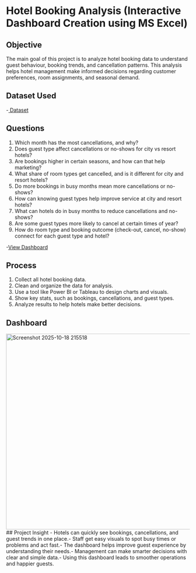 # Hotel Booking Analysis (Interactive Dashboard Creation using MS Excel)
## Objective
The main goal of this project is to analyze hotel booking data to understand guest behaviour, booking trends, and cancellation patterns. This analysis helps hotel management make informed decisions regarding customer preferences, room assignments, and seasonal demand.
## Dataset Used
-<a href="https://github.com/kambadankita96-byte/Hotel-Booking-Cancellation-Analysis/blob/main/hotel_booking.csv"> Dataset</a>
## Questions
1.	Which month has the most cancellations, and why?
2.	Does guest type affect cancellations or no-shows for city vs resort hotels?
3.	Are bookings higher in certain seasons, and how can that help marketing?
4.	What share of room types get cancelled, and is it different for city and resort hotels?
5.	Do more bookings in busy months mean more cancellations or no-shows?
6.	How can knowing guest types help improve service at city and resort hotels?
7.	What can hotels do in busy months to reduce cancellations and no-shows?
8.	Are some guest types more likely to cancel at certain times of year?
9.	How do room type and booking outcome (check-out, cancel, no-show) connect for each guest type and hotel?

-<a href="https://github.com/kambadankita96-byte/Hotel-Booking-Cancellation-Analysis/blob/main/Screenshot%202025-10-18%20215518.png">View Dashboard</a>
## Process
1.	Collect all hotel booking data.
2.	Clean and organize the data for analysis.
3.	Use a tool like Power BI or Tableau to design charts and visuals.
4.	Show key stats, such as bookings, cancellations, and guest types.
5.	Analyze results to help hotels make better decisions.
## Dashboard
<img width="1313" height="535" alt="Screenshot 2025-10-18 215518" src="https://github.com/user-attachments/assets/fe3cfc11-7455-4c8f-8d90-aebfd9f758a5" />
## Project Insight
- Hotels can quickly see bookings, cancellations, and guest trends in one place.​
- Staff get easy visuals to spot busy times or problems and act fast.​
- The dashboard helps improve guest experience by understanding their needs.​
- Management can make smarter decisions with clear and simple data.​
- Using this dashboard leads to smoother operations and happier guests.​​


